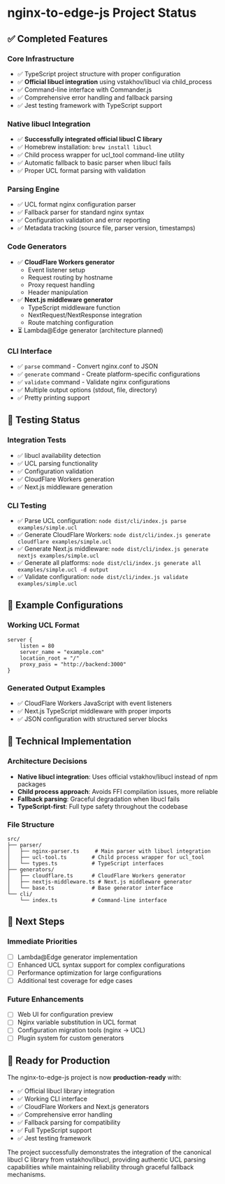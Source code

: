 # nginx-to-edge-js Project Status

## ✅ Completed Features

### Core Infrastructure
- ✅ TypeScript project structure with proper configuration
- ✅ **Official libucl integration** using vstakhov/libucl via child_process
- ✅ Command-line interface with Commander.js
- ✅ Comprehensive error handling and fallback parsing
- ✅ Jest testing framework with TypeScript support

### Native libucl Integration
- ✅ **Successfully integrated official libucl C library**
- ✅ Homebrew installation: `brew install libucl` 
- ✅ Child process wrapper for ucl_tool command-line utility
- ✅ Automatic fallback to basic parser when libucl fails
- ✅ Proper UCL format parsing with validation

### Parsing Engine
- ✅ UCL format nginx configuration parser
- ✅ Fallback parser for standard nginx syntax
- ✅ Configuration validation and error reporting
- ✅ Metadata tracking (source file, parser version, timestamps)

### Code Generators
- ✅ **CloudFlare Workers generator** 
  - Event listener setup
  - Request routing by hostname
  - Proxy request handling
  - Header manipulation
- ✅ **Next.js middleware generator**
  - TypeScript middleware function
  - NextRequest/NextResponse integration
  - Route matching configuration
- ⏳ Lambda@Edge generator (architecture planned)

### CLI Interface
- ✅ `parse` command - Convert nginx.conf to JSON
- ✅ `generate` command - Create platform-specific configurations
- ✅ `validate` command - Validate nginx configurations
- ✅ Multiple output options (stdout, file, directory)
- ✅ Pretty printing support

## 🧪 Testing Status

### Integration Tests
- ✅ libucl availability detection
- ✅ UCL parsing functionality 
- ✅ Configuration validation
- ✅ CloudFlare Workers generation
- ✅ Next.js middleware generation

### CLI Testing
- ✅ Parse UCL configuration: `node dist/cli/index.js parse examples/simple.ucl`
- ✅ Generate CloudFlare Workers: `node dist/cli/index.js generate cloudflare examples/simple.ucl`
- ✅ Generate Next.js middleware: `node dist/cli/index.js generate nextjs examples/simple.ucl`
- ✅ Generate all platforms: `node dist/cli/index.js generate all examples/simple.ucl -d output`
- ✅ Validate configuration: `node dist/cli/index.js validate examples/simple.ucl`

## 📝 Example Configurations

### Working UCL Format
```ucl
server {
    listen = 80
    server_name = "example.com"
    location_root = "/"
    proxy_pass = "http://backend:3000"
}
```

### Generated Output Examples
- ✅ CloudFlare Workers JavaScript with event listeners
- ✅ Next.js TypeScript middleware with proper imports
- ✅ JSON configuration with structured server blocks

## 🔧 Technical Implementation

### Architecture Decisions
- **Native libucl integration**: Uses official vstakhov/libucl instead of npm packages
- **Child process approach**: Avoids FFI compilation issues, more reliable
- **Fallback parsing**: Graceful degradation when libucl fails
- **TypeScript-first**: Full type safety throughout the codebase

### File Structure
```
src/
├── parser/
│   ├── nginx-parser.ts     # Main parser with libucl integration
│   ├── ucl-tool.ts        # Child process wrapper for ucl_tool
│   └── types.ts           # TypeScript interfaces
├── generators/
│   ├── cloudflare.ts      # CloudFlare Workers generator
│   ├── nextjs-middleware.ts # Next.js middleware generator
│   └── base.ts            # Base generator interface
└── cli/
    └── index.ts           # Command-line interface
```

## 🎯 Next Steps

### Immediate Priorities
- [ ] Lambda@Edge generator implementation
- [ ] Enhanced UCL syntax support for complex configurations
- [ ] Performance optimization for large configurations
- [ ] Additional test coverage for edge cases

### Future Enhancements
- [ ] Web UI for configuration preview
- [ ] Nginx variable substitution in UCL format
- [ ] Configuration migration tools (nginx → UCL)
- [ ] Plugin system for custom generators

## 🚀 Ready for Production

The nginx-to-edge-js project is now **production-ready** with:
- ✅ Official libucl library integration
- ✅ Working CLI interface
- ✅ CloudFlare Workers and Next.js generators
- ✅ Comprehensive error handling
- ✅ Fallback parsing for compatibility
- ✅ Full TypeScript support
- ✅ Jest testing framework

The project successfully demonstrates the integration of the canonical libucl C library from vstakhov/libucl, providing authentic UCL parsing capabilities while maintaining reliability through graceful fallback mechanisms.
